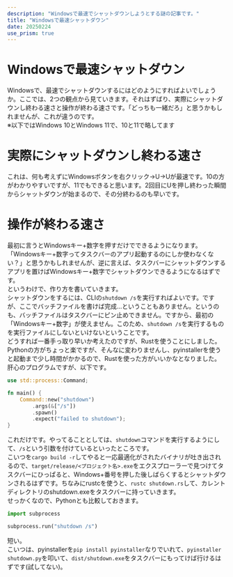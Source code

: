```yaml
---
description: "Windowsで最速でシャットダウンしようとする謎の記事です。"
title: "Windowsで最速シャットダウン"
date: 20250224
use_prism: true
---
```

# Windowsで最速シャットダウン
Windowsで、最速でシャットダウンするにはどのようにすればよいでしょうか。ここでは、2つの観点から見ていきます。それはずばり、実際にシャットダウンし終わる速さと操作が終わる速さです。「どっちも一緒だろ」と思うかもしれませんが、これが違うのです。  
※以下ではWindows 10とWindows 11で、10と11で略してます
# 実際にシャットダウンし終わる速さ
これは、何も考えずにWindowsボタンを右クリック→U→Uが最速です。10の方がわかりやすいですが、11でもできると思います。2回目にUを押し終わった瞬間からシャットダウンが始まるので、その分終わるのも早いです。
# 操作が終わる速さ
最初に言うとWindowsキー+数字を押すだけでできるようになります。「Windowsキー+数字ってタスクバーのアプリ起動するのにしか使わなくない？」と思うかもしれませんが、逆に言えば、タスクバーにシャットダウンするアプリを置けばWindowsキー+数字でシャットダウンできるようになるはずです。  
というわけで、作り方を書いていきます。  
シャットダウンをするには、CLIの`shutdown /s`を実行すればよいです。ですが、ここでバッチファイルを書けば完成…ということもありません。というのも、バッチファイルはタスクバーにピン止めできません。ですから、最初の「Windowsキー+数字」が使えません。このため、`shutdown /s`を実行するものを実行ファイルにしないといけないということです。  
どうすれば一番手っ取り早いか考えたのですが、Rustを使うことにしました。Pythonの方がちょっと楽ですが、そんなに変わりませんし、pyinstallerを使うと起動まで少し時間がかかるので、Rustを使った方がいいかなとなりました。  
肝心のプログラムですが、以下です。
```rust
use std::process::Command;

fn main() {
    Command::new("shutdown")
        .args(&["/s"])
        .spawn()
        .expect("failed to shutdown");
}
```
これだけです。やってることとしては、`shutdown`コマンドを実行するようにして、`/s`という引数を付けているといったところです。  
こいつを`cargo build -r`してやると一応最適化がされたバイナリが吐き出されるので、`target/release/<プロジェクト名>.exe`をエクスプローラーで見つけてタスクバーにひっぱると、Windows+番号を押した後しばらくするとシャットダウンされるはずです。ちなみにrustcを使うと、`rustc shutdown.rs`して、カレントディレクトリのshutdown.exeをタスクバーに持っていきます。  
せっかくなので、Pythonとも比較しておきます。
```python
import subprocess

subprocess.run("shutdown /s")
```
短い。  
こいつは、pyinstallerを`pip install pyinstaller`なりでいれて、`pyinstaller shutdown.py`を叩いて、`dist/shutdown.exe`をタスクバーにもってけば行けるはずです(試してない)。
